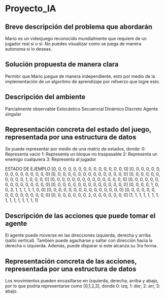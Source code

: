 # Proyecto_IA

## Breve descripción del problema que abordarán
Mario es un videojuego reconocido mundialmente que requiere de un jugador real si o si. No puedes visualizar como se juega de manera autonoma si lo deseas.

## Solución propuesta de manera clara
Permitir que Mario juegue de manera independiente, esto por medio de la implementación de un algoritmo de aprendizaje por refuerzo que logre esto.

## Descripción del ambiente
Parcialmente observable
Estocástico
Secuencial
Dinámico
Discreto
Agente singular

## Representación concreta del estado del juego, representada por una estructura de datos
Se puede representar por medio de una matriz de estados, donde:
0: Representa vacio
1: Representa un bloque no traspasable
2: Representa un enemigo cualquiera
3: Representa al jugador

ESTADO DE EJEMPLO
[0, 0, 0, 0, 0, 0, 0, 0, 0, 0, 0, 0, 0, 0, 0]
[0, 0, 0, 0, 0, 0, 0, 0, 0, 0, 0, 0, 0, 0, 0]
[0, 0, 0, 0, 0, 0, 0, 0, 0, 0, 0, 0, 0, 0, 0]
[0, 0, 0, 0, 0, 0, 0, 0, 0, 0, 1, 0, 0, 0, 0]
[0, 0, 0, 0, 0, 0, 0, 0, 0, 0, 0, 0, 0, 0, 0]
[0, 0, 0, 0, 0, 0, 0, 0, 0, 0, 0, 0, 0, 0, 0]
[0, 0, 0, 0, 0, 0, 0, 0, 0, 0, 0, 0, 0, 0, 0]
[0, 0, 0, 0, 1, 0, 0, 3, 1, 1, 1, 1, 1, 0, 0]
[0, 0, 0, 0, 0, 0, 0, 0, 0, 0, 0, 0, 0, 0, 0]
[0, 0, 0, 0, 0, 0, 0, 0, 0, 0, 0, 0, 0, 0, 0]
[0, 0, 0, 0, 0, 0, 0, 2, 0, 0, 0, 0, 0, 0, 0]
[1, 1, 1, 1, 1, 1, 1, 1, 1, 1, 1, 1, 1, 1, 1]

## Descripción de las acciones que puede tomar el agente
El agente puede moverse en las direcciones izquierda, derecha y arriba (salto vertical). Tambien puede agacharse y saltar con dirección hacia la derecha o izquierda. Además, puede disparar si este alcanza su 3ra forma.

## Representación concreta de las acciones, representada por una estructura de datos
Los movimientos pueden encasillarse en izquierda, derecha, arriba y abajo, por lo que podria representarse como [0,1,2,3], donde 0: izq; 1: der; 2: arr, 3: abajo.
